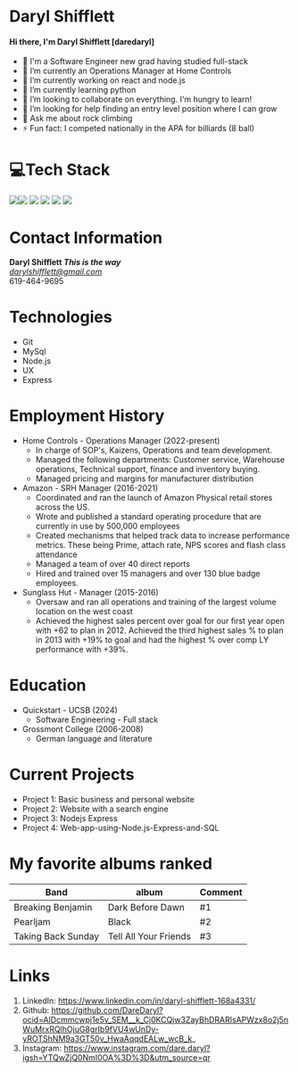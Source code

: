   # Daryl Shifflett
#### Hi there, I'm Daryl Shifflett [daredaryl]
- 👋 I'm a Software Engineer new grad having studied full-stack
- 🌱 I’m currently an Operations Manager at Home Controls
- 🔭 I’m currently working on react and node.js
- 🌱 I’m currently learning python
- 👯 I’m looking to collaborate on everything. I'm hungry to learn!
- 🤔 I’m looking for help finding an entry level position where I can grow
- 💬 Ask me about rock climbing
- ⚡ Fun fact: I competed nationally in the APA for billiards (8 ball)
# 💻Tech Stack
  <img src="https://img.shields.io/badge/javascript-%23323330.svg?style=for-the-badge&logo=javascript&logoColor=%23F7DF1E" /><img src="https://img.shields.io/badge/html5-%23E34F26.svg?style=for-the-badge&logo=html5&logoColor=white"/> 
  <img src="https://img.shields.io/badge/react%20-%2300D9FF.svg?&style=for-the-badge&logo=react&logoColor=white" /> 
  <img src="https://img.shields.io/badge/node.js-6DA55F?style=for-the-badge&logo=node.js&logoColor=white" />
  <img src="https://img.shields.io/badge/python-3670A0?style=for-the-badge&logo=python&logoColor=ffdd54" />
  <img src="https://img.shields.io/badge/bootstrap-%238511FA.svg?style=for-the-badge&logo=bootstrap&logoColor=white" />
# Contact Information
**Daryl Shifflett _This is the way_**<br/>
*darylshifflett@gmail.com*<br/>
619-464-9695

# Technologies
- Git
- MySql
- Node.js
- UX
- Express

# Employment History
* Home Controls - Operations Manager (2022-present)
  * In charge of SOP's, Kaizens, Operations and team development.
  * Managed the following departments: Customer service, Warehouse operations, Technical support, finance and inventory buying.
  * Managed pricing and margins for manufacturer distribution
* Amazon - SRH Manager (2016-2021)
  * Coordinated and ran the launch of Amazon Physical retail stores across the US.
  * Wrote and published a standard operating procedure that are currently in use by 500,000 employees
  * Created mechanisms that helped track data to increase performance metrics. These being Prime, attach rate, NPS scores and flash class attendance
  * Managed a team of over 40 direct reports
  * Hired and trained over 15 managers and over 130 blue badge employees. 
* Sunglass Hut - Manager (2015-2016)
  * Oversaw and ran all operations and training of the largest volume location on the west coast
  * Achieved the highest sales percent over goal for our first year open with +62 to plan in 2012. Achieved the third highest sales % to plan in 2013 with +19% to goal and had the highest % over comp LY performance with +39%.

# Education
* Quickstart - UCSB (2024)
  * Software Engineering - Full stack
* Grossmont College (2006-2008)
  * German language and literature
    
# Current Projects
* Project 1: Basic business and personal website
* Project 2: Website with a search engine
* Project 3: Nodejs Express
* Project 4: Web-app-using-Node.js-Express-and-SQL

   
# My favorite albums ranked
Band | album   | Comment
------|-----|--------
 Breaking Benjamin| Dark Before Dawn | #1
 Pearljam | Black | #2
 Taking Back Sunday | Tell All Your Friends | #3

# Links
1. LinkedIn: https://www.linkedin.com/in/daryl-shifflett-168a4331/
1. Github: https://github.com/DareDaryl?ocid=AIDcmmcwpj1e5v_SEM__k_Cj0KCQjw3ZayBhDRARIsAPWzx8o2j5nWuMrxRQlhOjuG8grIb9fVU4wUnDy-yROTShNM9a3GT50v_HwaAqqdEALw_wcB_k_
1. Instagram: https://www.instagram.com/dare.daryl?igsh=YTQwZjQ0NmI0OA%3D%3D&utm_source=qr

